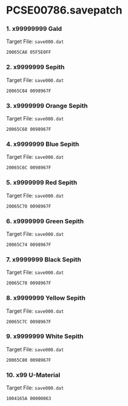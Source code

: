 # PCSE00786.savepatch

### 1. x99999999 Gald

Target File: `save000.dat`

```
20065CA8 05F5E0FF
```

### 2. x9999999 Sepith

Target File: `save000.dat`

```
20065C84 0098967F
```

### 3. x9999999 Orange Sepith

Target File: `save000.dat`

```
20065C68 0098967F
```

### 4. x9999999 Blue Sepith

Target File: `save000.dat`

```
20065C6C 0098967F
```

### 5. x9999999 Red Sepith

Target File: `save000.dat`

```
20065C70 0098967F
```

### 6. x9999999 Green Sepith

Target File: `save000.dat`

```
20065C74 0098967F
```

### 7. x9999999 Black Sepith

Target File: `save000.dat`

```
20065C78 0098967F
```

### 8. x9999999 Yellow Sepith

Target File: `save000.dat`

```
20065C7C 0098967F
```

### 9. x9999999 White Sepith

Target File: `save000.dat`

```
20065C80 0098967F
```

### 10. x99 U-Material

Target File: `save000.dat`

```
1004165A 00000063
```

